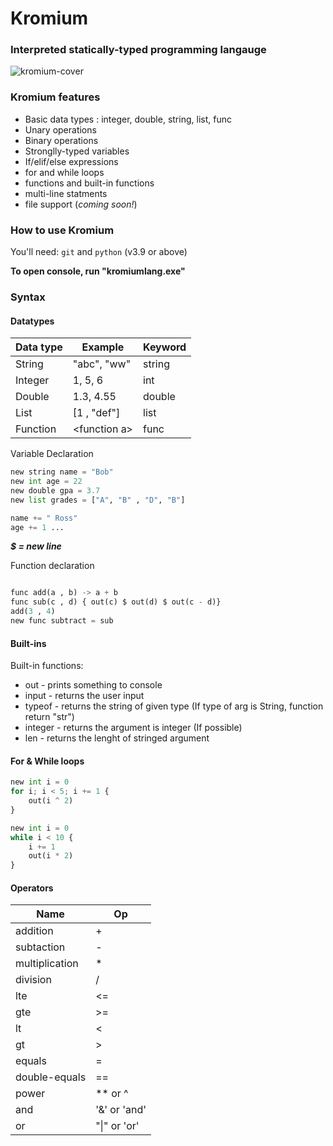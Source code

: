 # Kromium
### Interpreted statically-typed programming langauge

![kromium-cover](https://github.com/user-attachments/assets/b14fde76-d28e-4ba0-b6b8-e7c792ed863a)

### Kromium features
- Basic data types : integer, double, string, list, func
- Unary operations
- Binary operations
- Stronglly-typed variables
- If/elif/else expressions
- for and while loops
- functions and built-in functions
- multi-line statments
- file support (*coming soon!*)


### How to use Kromium

You'll need: `git` and `python` (v3.9 or above)

**To open console, run "kromiumlang.exe"**

### Syntax

#### Datatypes

| Data type | Example       | Keyword |
|-----------|---------------|---------|
| String    | "abc", "ww"   | string  |
| Integer   | 1, 5, 6       | int     |
| Double    | 1.3, 4.55     | double  |
| List      | [1 , "def"]   | list    |
| Function  | &lt;function a&gt;| func    |


Variable Declaration
```py
new string name = "Bob"
new int age = 22
new double gpa = 3.7
new list grades = ["A", "B" , "D", "B"]

name += " Ross"
age += 1 ...

```

***$ = new line***

Function declaration

```py

func add(a , b) -> a + b
func sub(c , d) { out(c) $ out(d) $ out(c - d)} 
add(3 , 4)
new func subtract = sub

```

#### Built-ins
Built-in functions:
- out - prints something to console
- input - returns the user input
- typeof - returns the string of given type (If type of arg is String, function return "str")
- integer - returns the argument is integer (If possible)
- len - returns the lenght of stringed argument


#### For & While loops

```py 
new int i = 0
for i; i < 5; i += 1 {
    out(i ^ 2)
}

```

```py 
new int i = 0
while i < 10 {
    i += 1
    out(i * 2)
}

```


#### Operators

|     Name          |      Op     |
|---------------    |-------------|
| addition          | +           |
| subtaction        | -           | 
| multiplication    | *           |
| division          | /           |
| lte               | <=          |
| gte               | >=          |
| lt                | <           |
| gt                | >           |
| equals            | =           |
| double-equals     | ==          |
| power             | ** or ^     |
| and               | '&' or 'and'|
| or                | "\|" or 'or' |
